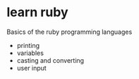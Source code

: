 # learn ruby

Basics of the ruby programming languages

- printing
- variables
- casting and converting
- user input
